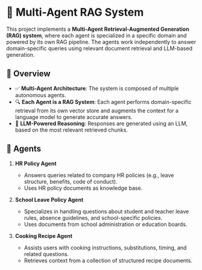 # 🧠 Multi-Agent RAG System

This project implements a **Multi-Agent Retrieval-Augmented Generation (RAG) system**, where each agent is specialized in a specific domain and powered by its own RAG pipeline. The agents work independently to answer domain-specific queries using relevant document retrieval and LLM-based generation.

## 🔧 Overview

- ✅ **Multi-Agent Architecture**: The system is composed of multiple autonomous agents.
- 🔍 **Each Agent is a RAG System**: Each agent performs domain-specific retrieval from its own vector store and augments the context for a language model to generate accurate answers.
- 🧠 **LLM-Powered Reasoning**: Responses are generated using an LLM, based on the most relevant retrieved chunks.

## 🧩 Agents

1. **HR Policy Agent**

   - Answers queries related to company HR policies (e.g., leave structure, benefits, code of conduct).
   - Uses HR policy documents as knowledge base.

2. **School Leave Policy Agent**

   - Specializes in handling questions about student and teacher leave rules, absence guidelines, and school-specific policies.
   - Uses documents from school administration or education boards.

3. **Cooking Recipe Agent**
   - Assists users with cooking instructions, substitutions, timing, and related questions.
   - Retrieves context from a collection of structured recipe documents.
